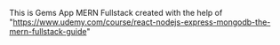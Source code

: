This is Gems App MERN Fullstack created with the help of "https://www.udemy.com/course/react-nodejs-express-mongodb-the-mern-fullstack-guide"
